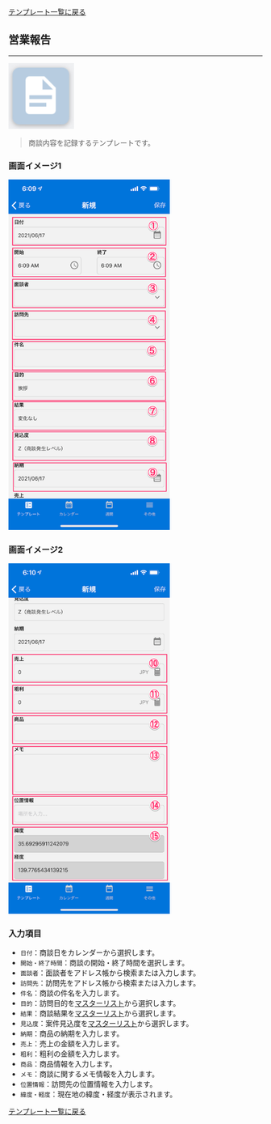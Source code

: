 [テンプレート一覧に戻る](../templates.md)

## 営業報告
***

![](../imgs/icons/sales_report_icon.png)

> 商談内容を記録するテンプレートです。

### 画面イメージ1

<img src="../imgs/screens/sales_report_screen_1.png" width="320" />

### 画面イメージ2

<img src="../imgs/screens/sales_report_screen_2.png" width="320" />


### 入力項目
- `日付`：商談日をカレンダーから選択します。
- `開始・終了時間`：商談の開始・終了時間を選択します。
- `面談者`：面談者をアドレス帳から検索または入力します。
- `訪問先`：訪問先をアドレス帳から検索または入力します。
- `件名`：商談の件名を入力します。
- `目的`：訪問目的を[マスターリスト](../other/master_list.md)から選択します。
- `結果`：商談結果を[マスターリスト](../other/master_list.md)から選択します。
- `見込度`：案件見込度を[マスターリスト](../other/master_list.md)から選択します。
- `納期`：商品の納期を入力します。
- `売上`：売上の金額を入力します。
- `粗利`：粗利の金額を入力します。
- `商品`：商品情報を入力します。
- `メモ`：商談に関するメモ情報を入力します。
- `位置情報`：訪問先の位置情報を入力します。
- `緯度・軽度`：現在地の緯度・経度が表示されます。



[テンプレート一覧に戻る](../templates.md)